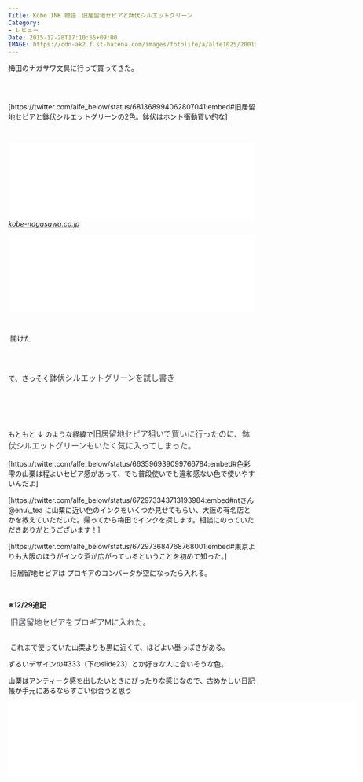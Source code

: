 ```yaml
---
Title: Kobe INK 物語：旧居留地セピアと鉢伏シルエットグリーン
Category:
- レビュー
Date: 2015-12-28T17:10:55+09:00
IMAGE: https://cdn-ak2.f.st-hatena.com/images/fotolife/a/alfe1025/20010330/20010330053840.jpg
---
```


<p>梅田のナガサワ文具に行って買ってきた。</p>
<p> </p>
<p><img class="magnifiable" src="https://cdn-ak2.f.st-hatena.com/images/fotolife/a/alfe1025/20010330/20010330053830.jpg" alt="" /></p>
<p>[https://twitter.com/alfe_below/status/681368994062807041:embed#旧居留地セピアと鉢伏シルエットグリーンの2色。鉢伏はホント衝動買い的な]</p>
<p> </p>
<p><iframe class="embed-card embed-webcard" style="display: block; width: 100%; height: 155px; max-width: 500px; margin: auto;" title="Kobe INK 物語　旧居留地セピア | ナガサワ文具センター" src="//hatenablog-parts.com/embed?url=http%3A%2F%2Fkobe-nagasawa.co.jp%2Fproduct%2Fink_03%2F" frameborder="0" scrolling="no"></iframe><cite class="hatena-citation"><a href="http://kobe-nagasawa.co.jp/product/ink_03/">kobe-nagasawa.co.jp</a></cite></p>
<p><iframe class="embed-card embed-webcard" style="display: block; width: 100%; height: 155px; max-width: 500px; margin: auto;" title="Kobe INK 物語　鉢伏シルエットグリーン | ナガサワ文具センター" src="//hatenablog-parts.com/embed?url=https%3A%2F%2Fkobe-nagasawa.co.jp%2Fproduct%2Fink_45%2F" frameborder="0" scrolling="no"></iframe></p>
<p> </p>
<p> 開けた</p>
<p><img class="magnifiable" src="https://cdn-ak2.f.st-hatena.com/images/fotolife/a/alfe1025/20010330/20010330053840.jpg" alt="" /></p>
<p> </p>
<p>で、さっそく<span style="color: #3d3f44; font-family: 'Helvetica Neue', Helvetica, Arial, 'ヒラギノ角ゴ Pro W3', 'Hiragino Kaku Gothic Pro', メイリオ, Meiryo, 'ＭＳ Ｐゴシック', 'MS PGothic', sans-serif; font-size: 16px; font-style: normal; font-variant: normal; font-weight: normal; letter-spacing: normal; line-height: 24px; orphans: auto; text-align: start; text-indent: 0px; text-transform: none; white-space: normal; widows: 1; word-spacing: 0px; -webkit-text-stroke-width: 0px; display: inline !important; float: none; background-color: #ffffff;">鉢伏シルエットグリーンを試し書き</span></p>
<p><img class="magnifiable" src="https://cdn-ak2.f.st-hatena.com/images/fotolife/a/alfe1025/20010330/20010330053850.jpg" alt="" /></p>
<p> </p>
<p> </p>
<p>もともと ↓ のような経緯で<span style="color: #3d3f44; font-family: 'Helvetica Neue', Helvetica, Arial, 'ヒラギノ角ゴ Pro W3', 'Hiragino Kaku Gothic Pro', メイリオ, Meiryo, 'ＭＳ Ｐゴシック', 'MS PGothic', sans-serif; font-size: 16px; font-style: normal; font-variant: normal; font-weight: normal; letter-spacing: normal; line-height: 24px; orphans: auto; text-align: start; text-indent: 0px; text-transform: none; white-space: normal; widows: 1; word-spacing: 0px; -webkit-text-stroke-width: 0px; display: inline !important; float: none; background-color: #ffffff;">旧居留地セピア狙いで買いに行ったのに、鉢伏シルエットグリーンもいたく気に入ってしまった。</span> </p>
<p>[https://twitter.com/alfe_below/status/663596939099766784:embed#色彩雫の山栗は程よいセピア感があって、でも普段使いでも違和感ない色で使いやすいんだよ]</p>
<p>[https://twitter.com/alfe_below/status/672973343713193984:embed#ntさん@enu\_tea に山栗に近い色のインクをいくつか見せてもらい、大阪の有名店とかを教えていただいた。帰ってから梅田でインクを探します。相談にのっていただきありがとうございます！]</p>
<p>[https://twitter.com/alfe_below/status/672973684768768001:embed#東京よりも大阪のほうがインク沼が広がっているということを初めて知った。]</p>
<p> 旧居留地セピアは プロギアのコンバータが空になったら入れる。</p>
<p> </p>
<p><strong>※12/29追記</strong></p>
<p><span style="color: #3d3f44; font-family: 'Helvetica Neue', Helvetica, Arial, 'ヒラギノ角ゴ Pro W3', 'Hiragino Kaku Gothic Pro', メイリオ, Meiryo, 'ＭＳ Ｐゴシック', 'MS PGothic', sans-serif; font-size: 16px; font-style: normal; font-variant: normal; font-weight: normal; letter-spacing: normal; line-height: 24px; orphans: auto; text-align: start; text-indent: 0px; text-transform: none; white-space: normal; widows: 1; word-spacing: 0px; -webkit-text-stroke-width: 0px; display: inline !important; float: none; background-color: #ffffff;"> 旧居留地セピアをプロギアMに入れた。</span></p>
<p><img class="magnifiable" src="https://cdn-ak2.f.st-hatena.com/images/fotolife/a/alfe1025/20010330/20010330053900.jpg" alt="" /></p>
<p> これまで使っていた山栗よりも黒に近くて、ほどよい墨っぽさがある。</p>
<p>ずるいデザインの#333（下のslide23）とか好きな人に合いそうな色。</p>
<p>山栗はアンティーク感を出したいときにぴったりな感じなので、古めかしい日記帳が手元にあるならすごい似合うと思う</p>
<p><iframe id="talk_frame_79563" style="border: 0; padding: 0; margin: 0; background: transparent;" src="//speakerdeck.com/player/668afdd0416f0131d3593a28a5a3f5e4" width="710" frameborder="0" allowfullscreen="true"></iframe></p>
<p> </p>
